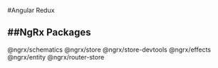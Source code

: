 #Angular Redux

##NgRx Packages
----------

@ngrx/schematics
@ngrx/store
@ngrx/store-devtools
@ngrx/effects
@ngrx/entity
@ngrx/router-store
